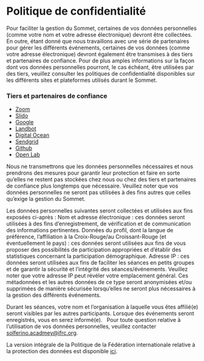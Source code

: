 # Politique de confidentialité


Pour faciliter la gestion du Sommet, certaines de vos données personnelles (comme votre nom et votre adresse électronique) devront être collectées. En outre, étant donné que nous travaillons avec une série de partenaires pour gérer les différents événements, certaines de vos données (comme votre adresse électronique) devront également être transmises à des tiers et partenaires de confiance. Pour de plus amples informations sur la façon dont vos données personnelles pourront, le cas échéant, être utilisées par des tiers, veuillez consulter les politiques de confidentialité disponibles sur les différents sites et plateformes utilisés durant le Sommet.
 
### Tiers et partenaires de confiance

- [Zoom](https://zoom.us/privacy)
- [Slido](https://www.sli.do/terms#gdpr)
- [Google](https://policies.google.com/privacy)
- [Landbot](https://help.landbot.io/article/h2ndzk6som-privacy-security)
- [Digital Ocean](https://www.digitalocean.com/legal/privacy-policy/)
- [Sendgrid](https://sendgrid.com/policies/privacy-2016/)
- [Github](https://docs.github.com/en/github/site-policy/github-privacy-statement)
- [Open Lab](https://www.ncl.ac.uk/media/wwwnclacuk/freedomofinformation/dataprotection/Data%20Protection%20Policy%20June2020.pdf)


Nous ne transmettrons que les données personnelles nécessaires et nous prendrons des mesures pour garantir leur protection et faire en sorte qu’elles ne restent pas stockées chez nous ou chez des tiers et partenaires de confiance plus longtemps que nécessaire. Veuillez noter que vos données personnelles ne seront pas utilisées à des fins autres que celles qu’exige la gestion du Sommet. 

Les données personnelles suivantes seront collectées et utilisées aux fins exposées ci-après :
Nom et adresse électronique : ces données seront utilisées à des fins d’enregistrement, de vérification et de communication des informations pertinentes.
Données du profil, dont la langue de préférence, l’affiliation à la Croix-Rouge/au Croissant-Rouge (et éventuellement le pays) : ces données seront utilisées aux fins de vous proposer des possibilités de participation appropriées et d’établir des statistiques concernant la participation démographique.
Adresse IP : ces données seront utilisées aux fins de faciliter les séances en petits groupes et de garantir la sécurité et l’intégrité des séances/événements. Veuillez noter que votre adresse IP peut révéler votre emplacement général. Ces métadonnées et les autres données de ce type seront anonymisées et/ou supprimées de manière sécurisée lorsqu’elles ne seront plus nécessaires à la gestion des différents événements.

Durant les séances, votre nom et l’organisation à laquelle vous êtes affilié(e) seront visibles par les autres participants. Lorsque des événements seront enregistrés, vous en serez informé(e).
 
Pour toute question relative à l’utilisation de vos données personnelles, veuillez contacter solferino.acadmey@ifrc.org.

La version intégrale de la Politique de la Fédération internationale relative à la protection des données est disponible [ici](https://edit.climate.red/uploads/ifrc-la-protection-des-données-à-caractère-personnel-fr.pdf).
